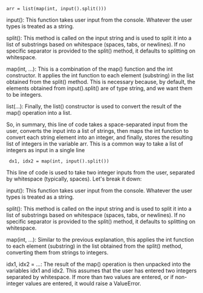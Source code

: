 <code>arr = list(map(int, input().split()))</code>

input(): This function takes user input from the console. Whatever the user types is treated as a string.

split(): This method is called on the input string and is used to split it into a list of substrings based on whitespace (spaces, tabs, or newlines). If no specific separator is provided to the split() method, it defaults to splitting on whitespace.

map(int, ...): This is a combination of the map() function and the int constructor. It applies the int function to each element (substring) in the list obtained from the split() method. This is necessary because, by default, the elements obtained from input().split() are of type string, and we want them to be integers.

list(...): Finally, the list() constructor is used to convert the result of the map() operation into a list.

So, in summary, this line of code takes a space-separated input from the user, converts the input into a list of strings, then maps the int function to convert each string element into an integer, and finally, stores the resulting list of integers in the variable arr. This is a common way to take a list of integers as input in a single line


<code> dx1, idx2 = map(int, input().split()) </code>

This line of code is used to take two integer inputs from the user, separated by whitespace (typically, spaces). Let's break it down:

input(): This function takes user input from the console. Whatever the user types is treated as a string.

split(): This method is called on the input string and is used to split it into a list of substrings based on whitespace (spaces, tabs, or newlines). If no specific separator is provided to the split() method, it defaults to splitting on whitespace.

map(int, ...): Similar to the previous explanation, this applies the int function to each element (substring) in the list obtained from the split() method, converting them from strings to integers.

idx1, idx2 = ...: The result of the map() operation is then unpacked into the variables idx1 and idx2. This assumes that the user has entered two integers separated by whitespace. If more than two values are entered, or if non-integer values are entered, it would raise a ValueError.